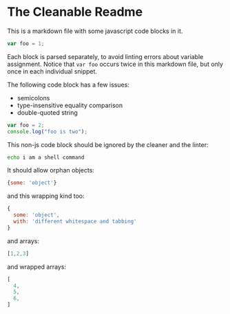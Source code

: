 # The Cleanable Readme

This is a markdown file with some javascript code blocks in it.

```js
var foo = 1;
```

Each block is parsed separately, to avoid linting errors about variable
assignment. Notice that `var foo` occurs twice in this markdown file,
but only once in each individual snippet.

The following code block has a few issues:

- semicolons
- type-insensitive equality comparison
- double-quoted string

```javascript
var foo = 2;
console.log("foo is two");
```

This non-js code block should be ignored by the cleaner and the linter:

```sh
echo i am a shell command
```

It should allow orphan objects:

```js
{some: 'object'}
```

and this wrapping kind too:

```js
{
  some: 'object',
  with: 'different whitespace and tabbing'
}
```

and arrays:

```js
[1,2,3]
```

and wrapped arrays:

```js
[
  4,
  5,
  6,
]
```
